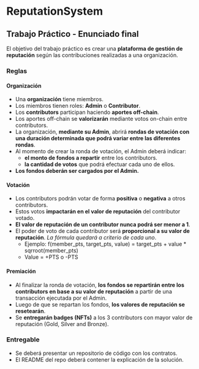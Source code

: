 # ReputationSystem
## Trabajo Práctico - Enunciado final

El objetivo del trabajo práctico es crear una **plataforma de gestión de reputación** según las contribuciones realizadas a una organización.

### Reglas

#### Organización
- Una **organización** tiene miembros.
- Los miembros tienen roles: **Admin** o **Contributor**.
- Los **contributors** participan haciendo **aportes off-chain**. 
- Los aportes off-chain se **valorizarán** mediante votos on-chain entre contributors.
- La organización, **mediante su Admin**, abrirá **rondas de votación con una duración determinada que podrá variar entre las diferentes rondas**.
- Al momento de crear la ronda de votación, el Admin deberá indicar:
  - **el monto de fondos a repartir** entre los contributors.
  - **la cantidad de votos** que podrá efectuar cada uno de ellos.
- **Los fondos deberán ser cargados por el Admin.**

#### Votación
- Los contributors podrán votar de forma **positiva** o **negativa** a otros contributors. 
- Estos votos **impactarán en el valor de reputación** del contributor votado.
- **El valor de reputación de un contributor nunca podrá ser menor a 1**.
- El poder de voto de cada contributor será **proporcional a su valor de reputación**. *La fórmula quedará a criterio de cada uno*.
  - Ejemplo: f(member_pts, target_pts, value) = target_pts + value * sqrroot(member_pts)
  - Value = +PTS o -PTS

#### Premiación
- Al finalizar la ronda de votación, **los fondos se repartirán entre los contributors en base a su valor de reputación** a partir de una transacción ejecutada por el Admin.
- Luego de que se repartan los fondos, **los valores de reputación se resetearán**.
- Se **entregarán badges (NFTs)** a los 3 contributors con mayor valor de reputación (Gold, Silver and Bronze).


### Entregable

- Se deberá presentar un repositorio de código con los contratos.
- El README del repo deberá contener la explicación de la solución.
